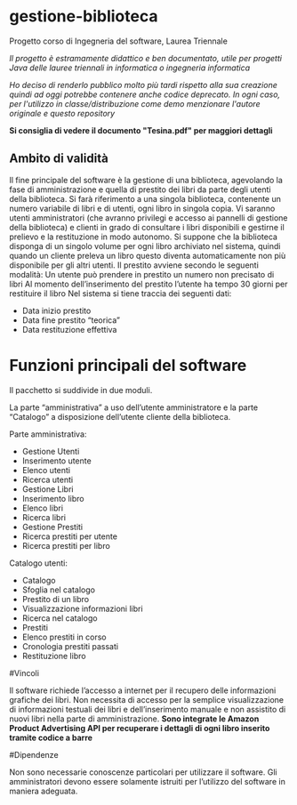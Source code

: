 # gestione-biblioteca
Progetto corso di Ingegneria del software, Laurea Triennale

_Il progetto è estramamente didattico e ben documentato, utile per progetti Java delle lauree triennali in informatica o ingegneria informatica_

_Ho deciso di renderlo pubblico molto più tardi rispetto alla sua creazione quindi ad oggi potrebbe contenere anche codice deprecato. In ogni caso, per l'utilizzo in classe/distribuzione come demo menzionare l'autore originale e questo repository_

**Si consiglia di vedere il documento "Tesina.pdf" per maggiori dettagli**

## Ambito di validità
Il fine principale del software è la gestione di una biblioteca, agevolando la fase di amministrazione e quella di prestito dei libri da parte degli utenti della biblioteca.
Si farà riferimento a una singola biblioteca, contenente un numero variabile di libri e di utenti, ogni libro in singola copia.
Vi saranno utenti amministratori (che avranno privilegi e accesso ai pannelli di gestione della biblioteca) e clienti in grado di consultare i libri disponibili e gestirne il prelievo e la restituzione in modo autonomo.
Si suppone che la biblioteca disponga di un singolo volume per ogni libro archiviato nel sistema, quindi quando un cliente preleva un libro questo diventa automaticamente non più disponibile per gli altri utenti.
Il prestito avviene secondo le seguenti modalità:
Un utente può prendere in prestito un numero non precisato di libri
Al momento dell’inserimento del prestito l’utente ha tempo 30 giorni per restituire il libro Nel sistema si tiene traccia dei seguenti dati:

* Data inizio prestito
* Data fine prestito “teorica”
* Data restituzione effettiva

# Funzioni principali del software

Il pacchetto si suddivide in due moduli.

La parte “amministrativa” a uso dell’utente amministratore e la parte “Catalogo” a disposizione dell’utente cliente della biblioteca.

Parte amministrativa:
- Gestione Utenti
- Inserimento utente
- Elenco utenti
- Ricerca utenti
- Gestione Libri
- Inserimento libro
- Elenco libri
- Ricerca libri
- Gestione Prestiti
- Ricerca prestiti per utente
- Ricerca prestiti per libro


Catalogo utenti:

- Catalogo
- Sfoglia nel catalogo
- Prestito di un libro
- Visualizzazione informazioni libri
- Ricerca nel catalogo
- Prestiti
- Elenco prestiti in corso
- Cronologia prestiti passati
- Restituzione libro


#Vincoli

Il software richiede l’accesso a internet per il recupero delle informazioni grafiche dei libri. Non necessita di accesso per la semplice visualizzazione di informazioni testuali dei libri e dell’inserimento manuale e non assistito di nuovi libri nella parte di amministrazione. **Sono integrate le Amazon Product Advertising API per recuperare i dettagli di ogni libro inserito tramite codice a barre**

#Dipendenze

Non sono necessarie conoscenze particolari per utilizzare il software.
Gli amministratori devono essere solamente istruiti per l’utilizzo del software in maniera adeguata.

